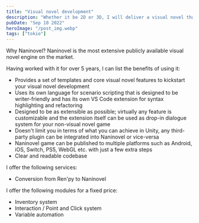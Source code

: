 ```yaml
---
title: "Visual novel development"
description: "Whether it be 2D or 3D, I will deliver a visual novel that matches your creative vision."
pubDate: "Sep 10 2022"
heroImage: "/post_img.webp"
tags: ["tokio"]
---
```



Why Naninovel? 
Naninovel is the most extensive publicly available visual novel engine on the market. 

Having worked with it for over 5 years, I can list the benefits of using it:
- Provides a set of templates and core visual novel features to kickstart your visual novel development
- Uses its own language for scenario scripting that is designed to be writer-friendly and has its own VS Code extension for syntax highlighting and refactoring
- Designed to be as extensible as possible; virtually any feature is customizable and the extension itself can be used as drop-in dialogue system for your non-visual novel game
- Doesn't limit you in terms of what you can achieve in Unity, any third-party plugin can be integrated into Naninovel or vice-versa
- Naninovel game can be published to multiple platforms such as Android, iOS, Switch, PS5, WebGL etc. with just a few extra steps 
- Clear and readable codebase




I offer the following services: 
- Conversion from Ren'py to Naninovel 



I offer the following modules for a fixed price: 

- Inventory system
- Interaction / Point and Click system
- Variable automation 